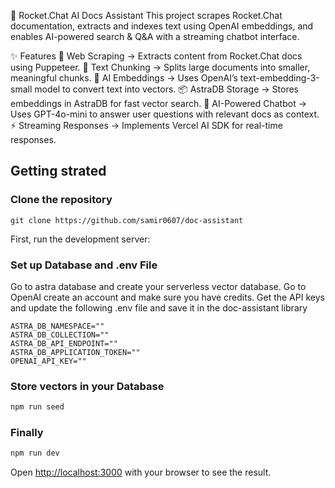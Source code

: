 🚀 Rocket.Chat AI Docs Assistant
This project scrapes Rocket.Chat documentation, extracts and indexes text using OpenAI embeddings, and enables AI-powered search & Q&A with a streaming chatbot interface.

✨ Features
📄 Web Scraping → Extracts content from Rocket.Chat docs using Puppeteer.
🔀 Text Chunking → Splits large documents into smaller, meaningful chunks.
🧠 AI Embeddings → Uses OpenAI’s text-embedding-3-small model to convert text into vectors.
📦 AstraDB Storage → Stores embeddings in AstraDB for fast vector search.
💬 AI-Powered Chatbot → Uses GPT-4o-mini to answer user questions with relevant docs as context.
⚡ Streaming Responses → Implements Vercel AI SDK for real-time responses.

## Getting strated

### Clone the repository
  `git clone https://github.com/samir0607/doc-assistant`

First, run the development server:

### Set up Database and .env File
Go to astra database and create your serverless vector database.
Go to OpenAI create an account and make sure you have credits.
Get the API keys and update the following .env file and save it in the doc-assistant library
```.env
ASTRA_DB_NAMESPACE=""
ASTRA_DB_COLLECTION=""
ASTRA_DB_API_ENDPOINT=""
ASTRA_DB_APPLICATION_TOKEN=""
OPENAI_API_KEY=""

```

### Store vectors in your Database
```bash
npm run seed
```
### Finally
```bash
npm run dev
```

Open [http://localhost:3000](http://localhost:3000) with your browser to see the result.
